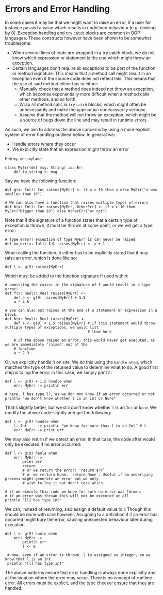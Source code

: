 # Errors and Error Handling

In some cases it may be that we might want to raise an error, if a user for instance passed a value which results in 
undefined behaviour (e.g. dividing by 0). Exception handling and `try` `catch` blocks are common in OOP languages. These
constructs however have been shown to be somewhat troublesome:

* When several lines of code are wrapped in a try catch block, we do not know which expression or statement is the one 
  which might throw an exception.
* Certain languages don't require all exceptions to be part of the function or method signature. This means that a 
  method call might result in an exception even if the source code does not reflect this. This means that the use of
  said method either has to either: 
    * Manually check that a method does indeed not throw an exception, which becomes exponentially more difficult when a
      method calls other methods, and so forth. 
    * Wrap all method calls in `try` `catch` blocks, which might often be unnecessarily and make the application 
      unnecessarily verbose.
    * Assume that the method will not throw an exception, which might be a source of bugs down the line and may result
      in runtime errors.

As such, we aim to address the above concerns by using a more explicit system of error handling outlined below. In 
general we:
    
* Handle errors where they occur
* We explicitly state that an expression might throw an error

File `my_err.mylang`:

    class MyErr(def msg: String) isa Err
        def to_string <- msg
    
Say we have the following function:

    def g(x: Int): Int raises[MyErr] <- if x > 10 then x else MyErr("x was smaller than 10")
    
    # We can also have a function that raises multiple types of errors
    def h(x: Int): Int raises[MyErr, OtherErr] <- if x > 10 then MyErr("bigger than 10") else OtherErr("or not")
    
Note that if the signature of a function states that a certain type of exception is thrown, it must be thrown at some
point, or we will get a type error:

    # type error! exception of type MyErr is can never be raised
    def no_err(x: Int): Int raises[MyErr] <- x + 1
 
When calling the function, it either has to be explicitly stated that it may raise an error, which is done like so:

    def l <- g(9) raises[MyErr]
    
Which must be added to the function signature if used within:

    # ommitting the raises in the signature of f would result in a type error!
    def f(x: Real): Real raises[MyErr] <-
        def a <- g(9) raises[MyErr] + 1.5
        a * 4.6
    
    # you can also put raises at the end of a statement or expression in a block.
    def h(x: Real): Real raises[MyErr] <-
        def a <- g(9) + 1.5 raises[MyErr] # If this statement would throw multiple types of exceptions, we would list 
                                          # them here
                                          
        # if the above raised an error, this would never get executed, as we are immediately 'raised' out of the 
        # function
        a * 2.3
    
Or, we explicitly handle it on site. We do this using the `handle when`, which matches the type of the returned value to
determine what to do. A good first step is to log the error. In this case, we simply print it:
    
    def l <- g(9) + 1.5 handle when
        err: MyErr -> println err
        
    # here, l has type l?, as we don not know if an error occurred or not
    println "we don't know whether l is an Int or None"
    
That's slightly better, but we still don't know whether `l` is an `Int` or `None`. We modify the above code slightly
and get the following:

    def l <- g(9) handle when
        l: Int     -> println "we know for sure that l is an Int" # l 
        err: MyErr -> print err
 
We may also return if we detect an error. In that case, the code after would only be executed if no error occurred:

    def l <- g(9) hanle when
        err: MyErr ->
            print err
            return
            # or we return the error: `return err`
            # or we rerturn None: `return None`. Useful if an underlying process might generate an error but we only
            # wish to log it but don't care which.
            
    # if we execute this code we know for sure no error was thrown.
    # if an error was thrown this will not be executed at all
    println "[l] has type Int"
    
We can, instead of returning, also assign a default value to l. Though this should be done with care however. Assigning
to a definition if if an error has occurred might bury the error, causing unexpected behaviour later during execution.

    def l <- g(9) hanle when
        err: MyErr ->
            println err
            l <- 0 
            
     # now, even if an error is thrown, l is assigned an integer, so we know that l is an Int
     println "[l] has type Int"
    
The above patterns ensure that error handling is always done explicitly and at the location where the error may occur.
There is no concept of runtime error. All errors must be explicit, and the type checker ensure that they are handled.
